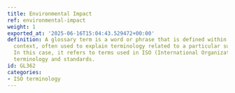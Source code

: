 ```yaml
---
title: Environmental Impact
ref: environmental-impact
weight: 1
exported_at: '2025-06-16T15:04:43.529472+00:00'
definition: A glossary term is a word or phrase that is defined within a specific
  context, often used to explain terminology related to a particular subject or field.
  In this case, it refers to terms used in ISO (International Organization for Standardization)
  terminology and standards.
id: GL362
categories:
- ISO terminology
---
```


